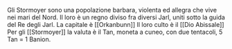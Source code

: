 
Gli Stormoyer sono una popolazione barbara, violenta ed allegra che vive nei mari del Nord. Il loro è un regno diviso fra diversi Jarl, uniti sotto la guida del Re degli Jarl. 
La capitale è [[Orkanbunn]]
Il loro culto è il [[Dio Abissale]]
Per gli [[Stormoyer]] la valuta è il Tan, moneta a cuneo, con due tentacoli, 5 Tan = 1 Banion. 